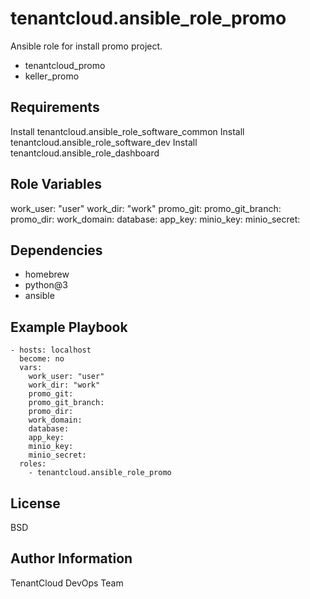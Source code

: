tenantcloud.ansible_role_promo
=========

Ansible role for install promo project.

  - tenantcloud_promo
  - keller_promo

Requirements
------------

Install tenantcloud.ansible_role_software_common
Install tenantcloud.ansible_role_software_dev
Install tenantcloud.ansible_role_dashboard

Role Variables
--------------

work_user: "user"
work_dir: "work"
promo_git:
promo_git_branch:
promo_dir:
work_domain:
database:
app_key:
minio_key:
minio_secret:

Dependencies
------------

  - homebrew
  - python@3
  - ansible

Example Playbook
----------------

    - hosts: localhost
      become: no
      vars:
        work_user: "user"
        work_dir: "work"
        promo_git:
        promo_git_branch:
        promo_dir:
        work_domain:
        database:
        app_key:
        minio_key:
        minio_secret:
      roles:
        - tenantcloud.ansible_role_promo

License
-------

BSD

Author Information
------------------

TenantCloud DevOps Team
